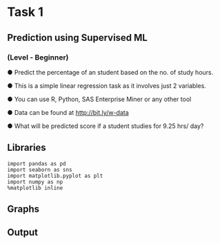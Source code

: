 # Task 1

##    Prediction using Supervised ML

###     (Level - Beginner)

● Predict the percentage of an student based on the no. of study hours.

● This is a simple linear regression task as it involves just 2 variables.

● You can use R, Python, SAS Enterprise Miner or any other tool

● Data can be found at http://bit.ly/w-data

● What will be predicted score if a student studies for 9.25 hrs/ day?


## Libraries
~~~
import pandas as pd 
import seaborn as sns
import matplotlib.pyplot as plt
import numpy as np 
%matplotlib inline
~~~
## Graphs

## Output
